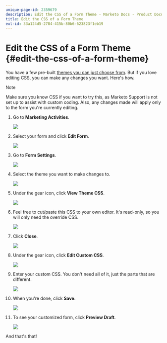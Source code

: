 ```yaml
---
unique-page-id: 2359679
description: Edit the CSS of a Form Theme - Marketo Docs - Product Documentation
title: Edit the CSS of a Form Theme
exl-id: 33a124d5-2784-415b-80b6-623823f1eb19
---
```

# Edit the CSS of a Form Theme {#edit-the-css-of-a-form-theme}

You have a few pre-built [themes you can just choose from](/help/marketo/product-docs/demand-generation/forms/creating-a-form/select-a-form-theme.md). But if you love editing CSS, you can make any changes you want. Here's how.

>[!NOTE]
>
>Make sure you know CSS if you want to try this, as Marketo Support is not set up to assist with custom coding. Also, any changes made will apply only to the form you're currently editing.

1. Go to **Marketing Activities**.

   ![](assets/login-marketing-activities-5.png)

1. Select your form and click **Edit Form**.

   ![](assets/image2014-9-15-14-3a37-3a7.png)

1. Go to **Form Settings**.

   ![](assets/image2014-9-15-14-3a37-3a42.png)

1. Select the theme you want to make changes to.

   ![](assets/image2014-9-15-14-3a37-3a54.png)

1. Under the gear icon, click **View Theme CSS**.

   ![](assets/image2014-9-15-14-3a38-3a18.png)

1. Feel free to cut/paste this CSS to your own editor. It's read-only, so you will only need the override CSS.

   ![](assets/image2014-9-15-14-3a38-3a29.png)

1. Click **Close**.

   ![](assets/image2014-9-15-14-3a38-3a46.png)

1. Under the gear icon, click **Edit Custom CSS**.

   ![](assets/image2014-9-15-14-3a39-3a5.png)

1. Enter your custom CSS. You don't need all of it, just the parts that are different.

   ![](assets/image2014-9-15-14-3a39-3a21.png)

1. When you're done, click **Save**.

   ![](assets/image2014-9-15-14-3a39-3a30.png)

1. To see your customized form, click **Preview Draft**.

   ![](assets/image2014-9-15-14-3a39-3a50.png)

And that's that!
